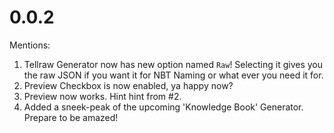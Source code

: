 # 0.0.2
Mentions:
1. Tellraw Generator now has new option named `Raw`! Selecting it gives you the raw JSON if you want it for NBT Naming or what ever you need it for.
2. Preview Checkbox is now enabled, ya happy now?
3. Preview now works. Hint hint from #2.
4. Added a sneek-peak of the upcoming 'Knowledge Book' Generator. Prepare to be amazed!
